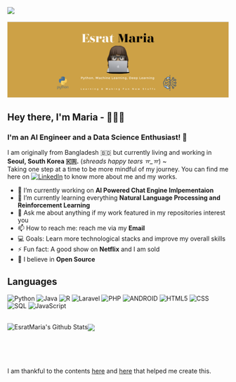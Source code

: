 ![](https://komarev.com/ghpvc/?username=EsratMaria&color=yellow&style=flat-square)    

![](https://github.com/EsratMaria/EsratMaria/blob/master/header/header.png)   

## Hey there, I'm Maria - 🙋🏽‍♀️        

### I'm an AI Engineer and a Data Science Enthusiast! :tulip:    

I am originally from Bangladesh 🇧🇩 but currently living and working in **Seoul, South Korea 🇰🇷.** (*shreads happy tears ㅠ_ㅠ*) ~  
Taking one step at a time to be more mindful of my journey. You can find me here on [![LinkedIn][2.2]][2] to know more about me and my works.

<!-- Icons -->
[2.2]: https://raw.githubusercontent.com/MartinHeinz/MartinHeinz/master/linkedin-3-16.png (LinkedIn icon without padding)    

<!-- Links to your social media accounts -->                                                       
[2]: https://www.linkedin.com/in/esrat-maria-1598ab19a/    


- 🔭 I’m currently working on **AI Powered Chat Engine Imlpementaion**
- 🌱 I’m currently learning everything **Natural Language Processing and Reinforcement Learning**
- 💬 Ask me about anything if my work featured in my repositories interest you
- 📫 How to reach me: reach me via my **Email**
- 💻 Goals: Learn more technological stacks and improve my overall skills
- ⚡ Fun fact: A good show on **Netflix** and I am sold 
- 🧡 I believe in **Open Source** 
## Languages
![Python](https://img.shields.io/badge/-Python-000000?style=flat&logo=python)
![Java](https://img.shields.io/badge/-Java-000000?style=flat&logo=Java&logoColor=007396) 
![R](https://img.shields.io/badge/-R-000000?style=flat&logo=R) 
![Laravel](https://img.shields.io/badge/-Laravel-000000?style=flat&logo=laravel)
![PHP](https://img.shields.io/badge/-PHP-000000?style=flat&logo=php) 
![ANDROID](https://img.shields.io/badge/-Android-000000?style=flat&logo=android)
![HTML5](https://img.shields.io/badge/-HTML5-000000?style=flat&logo=HTML5)
![CSS](https://img.shields.io/badge/-CSS-000000?style=flat&logo=CSS)
![SQL](https://img.shields.io/badge/-SQL-000000?style=flat&logo=MySQL) 
![JavaScript](https://img.shields.io/badge/-JavaScript-000000?style=flat&logo=javascript)

</br>                                                                         

<img align="center" src="https://github-readme-stats.vercel.app/api/top-langs/?username=EsratMaria&langs_count=8&layout=compact" />          
<img align="left" alt="EsratMaria's Github Stats" src="https://github-readme-stats.vercel.app/api?username=EsratMaria&show_icons=true&hide_border=true"/> 

</br>
</br>
</br>                                           
</br>                                          
</br>


I am thankful to the contents [here](https://www.youtube.com/watch?v=ECuqb5Tv9qI) and [here](https://github.com/anuraghazra/github-readme-stats) that helped me create this.    

